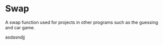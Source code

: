 # Swap
A swap function used for projects in other programs such as the guessing and car game.

asdasndjj
